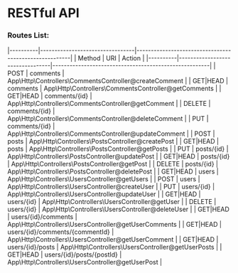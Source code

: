 # RESTful API

### Routes List:

|----------|---------------------------------|-------------------------------------------------------|
| Method   | URI                             | Action                                                |
|----------|---------------------------------|-------------------------------------------------------|
| POST     | comments                        | App\Http\Controllers\CommentsController@createComment |
| GET|HEAD | comments                        | App\Http\Controllers\CommentsController@getComments   |
| GET|HEAD | comments/{id}                   | App\Http\Controllers\CommentsController@getComment    |
| DELETE   | comments/{id}                   | App\Http\Controllers\CommentsController@deleteComment |
| PUT      | comments/{id}                   | App\Http\Controllers\CommentsController@updateComment |
| POST     | posts                           | App\Http\Controllers\PostsController@createPost       |
| GET|HEAD | posts                           | App\Http\Controllers\PostsController@getPosts         |
| PUT      | posts/{id}                      | App\Http\Controllers\PostsController@updatePost       |
| GET|HEAD | posts/{id}                      | App\Http\Controllers\PostsController@getPost          |
| DELETE   | posts/{id}                      | App\Http\Controllers\PostsController@deletePost       |
| GET|HEAD | users                           | App\Http\Controllers\UsersController@getUsers         |
| POST     | users                           | App\Http\Controllers\UsersController@createUser       |
| PUT      | users/{id}                      | App\Http\Controllers\UsersController@updateUser       |
| GET|HEAD | users/{id}                      | App\Http\Controllers\UsersController@getUser          |
| DELETE   | users/{id}                      | App\Http\Controllers\UsersController@deleteUser       |
| GET|HEAD | users/{id}/comments             | App\Http\Controllers\UsersController@getUserComments  |
| GET|HEAD | users/{id}/comments/{commentId} | App\Http\Controllers\UsersController@getUserComment   |
| GET|HEAD | users/{id}/posts                | App\Http\Controllers\UsersController@getUserPosts     |
| GET|HEAD | users/{id}/posts/{postId}       | App\Http\Controllers\UsersController@getUserPost      |

